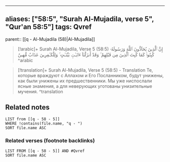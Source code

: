 
---
aliases: ["58:5", "Surah Al-Mujadila, verse 5", "Qur'an 58:5"]
tags: Qvref
---

parent:: [[q - Al-Mujadila (58)|Al-Mujadila]]

> [!arabic]+ Surah Al-Mujadila, Verse 5 (58:5)
> <span class="quran-arabic">إِنَّ ٱلَّذِينَ يُحَآدُّونَ ٱللَّهَ وَرَسُولَهُۥ كُبِتُوا۟ كَمَا كُبِتَ ٱلَّذِينَ مِن قَبْلِهِمْ ۚ وَقَدْ أَنزَلْنَآ ءَايَـٰتٍۭ بَيِّنَـٰتٍ ۚ وَلِلْكَـٰفِرِينَ عَذَابٌ مُّهِينٌ</span>
^arabic

> [!translation]+ Surah Al-Mujadila, Verse 5 (58:5) - Translation
> Те, которые враждуют с Аллахом и Его Посланником, будут унижены, как были унижены их предшественники. Мы уже ниспослали ясные знамения, а для неверующих уготованы унизительные мучения.
^translation



## Related notes
```dataview
LIST from [[q - 58 - 5]]
WHERE !contains(file.name, "q - ")
SORT file.name ASC
```

### Related verses (footnote backlinks)
```dataview
LIST FROM [[q - 58 - 5]] AND #Qvref
SORT file.name ASC
```

